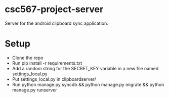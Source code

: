 # csc567-project-server
Server for the android clipboard sync application.

# Setup
- Clone the repo
- Run pip install -r requirements.txt
- Add a random string for the SECRET_KEY variable in a new file named settings_local.py
- Put settings_local.py in clipboardserver/
- Run python manage.py syncdb && python manage.py migrate && python manage.py runserver
